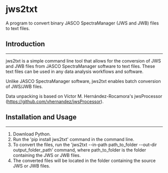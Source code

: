 # jws2txt

A program to convert binary JASCO SpectraManager (JWS and JWB) files to text files.

## Introduction
------------
jws2txt is a simple command line tool that allows for the conversion of JWS and JWB files from JASCO SpectraManager software to text files. These text files can be used in any data analysis workflows and software.

Unlike JASCO SpectraManager software, jws2txt enables batch conversion of JWS/JWB files.

Data unpacking is based on Víctor M. Hernández-Rocamora's jwsProcessor (https://github.com/vhernandez/jwsProcessor).

## Installation and Usage
------------
1. Download Python.
2. Run the 'pip install jws2txt' command in the command line.
3. To convert the files, run the 'jws2txt --in-path path_to_folder --out-dir output_folder_path' command, where path_to_folder is the folder containing the JWS or JWB files.
4. The converted files will be located in the folder containing the source JWS or JWB files.